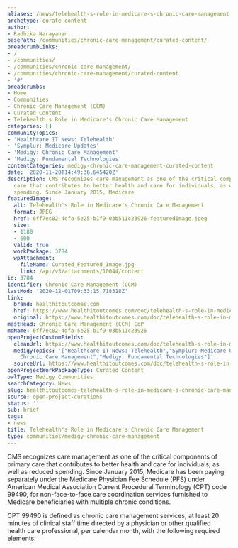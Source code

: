 ```yaml
---
aliases: /news/telehealth-s-role-in-medicare-s-chronic-care-management
archetype: curate-content
author:
- Radhika Narayanan
basePath: /communities/chronic-care-management/curated-content/
breadcrumbLinks:
- /
- /communities/
- /communities/chronic-care-management/
- /communities/chronic-care-management/curated-content
- '#'
breadcrumbs:
- Home
- Communities
- Chronic Care Management (CCM)
- Curated Content
- Telehealth's Role in Medicare's Chronic Care Management
categories: []
communityTopics:
- 'Healthcare IT News: Telehealth'
- 'Symplur: Medicare Updates'
- 'Medigy: Chronic Care Management'
- 'Medigy: Fundamental Technologies'
contentCategories: medigy-chronic-care-management-curated-content
date: '2020-11-20T14:49:36.645420Z'
description: CMS recognizes care management as one of the critical components of primary
  care that contributes to better health and care for individuals, as well as reduced
  spending. Since January 2015, Medicare
featuredImage:
  alt: Telehealth's Role in Medicare's Chronic Care Management
  format: JPEG
  href: 6ff7ec02-4dfa-5e25-b1f9-03b511c23926-featuredImage.jpeg
  size:
  - 1180
  - 600
  valid: true
  workPackage: 3784
  wpAttachment:
    fileName: Curated_Featured_Image.jpg
    link: /api/v3/attachments/10044/content
id: 3784
identifier: Chronic Care Management (CCM)
lastMod: '2020-12-01T09:33:15.718318Z'
link:
  brand: healthitoutcomes.com
  href: https://www.healthitoutcomes.com/doc/telehealth-s-role-in-medicare-s-chronic-care-management-0001
  original: https://www.healthitoutcomes.com/doc/telehealth-s-role-in-medicare-s-chronic-care-management-0001
mastHead: Chronic Care Management (CCM) CoP
mdName: 6ff7ec02-4dfa-5e25-b1f9-03b511c23926
openProjectCustomFields:
  cleanUrl: https://www.healthitoutcomes.com/doc/telehealth-s-role-in-medicare-s-chronic-care-management-0001
  medigyTopics: '["Healthcare IT News: Telehealth","Symplur: Medicare Updates","Medigy:
    Chronic Care Management","Medigy: Fundamental Technologies"]'
  sourceUrl: https://www.healthitoutcomes.com/doc/telehealth-s-role-in-medicare-s-chronic-care-management-0001
openProjectWorkPackageType: Curated Content
owlType: Medigy Communities
searchCategory: News
slug: healthitoutcomes-telehealth-s-role-in-medicare-s-chronic-care-management
source: open-project-curations
status: ''
sub: brief
tags:
- news
title: Telehealth's Role in Medicare's Chronic Care Management
type: communities/medigy-chronic-care-management
---
```


<p>CMS recognizes care management as one of the critical components of primary care that contributes to better health and care for individuals, as well as reduced spending. Since January 2015, Medicare has been paying separately under the Medicare Physician Fee Schedule (PFS) under American Medical Association Current Procedural Terminology (CPT) code 99490, for non-face-to-face care coordination services furnished to Medicare beneficiaries with multiple chronic conditions.</p><p>CPT 99490 is defined as chronic care management services, at least 20 minutes of clinical staff time directed by a physician or other qualified health care professional, per calendar month, with the following required elements:</p>